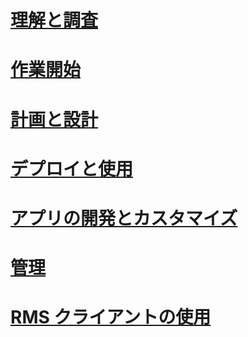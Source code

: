# [理解と調査](/rights-management/understand-explore/azure-rights-management)
# [作業開始](/rights-management/get-started/requirements-azure-rms)
# [計画と設計](/rights-management/plan-design/deployment-roadmap)
# [デプロイと使用](/rights-management/deploy-use/activate-service)
# [アプリの開発とカスタマイズ](/rights-management/develop/developers-guide)
# [管理](/rights-management/administer/administer-powershell)
# [RMS クライアントの使用](/rights-management/rms-client/use-client)

<!--HONumber=Apr16_HO3-->



